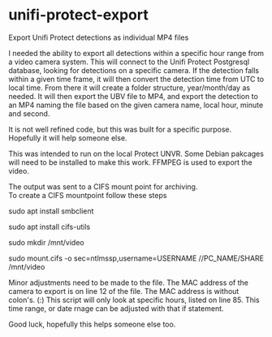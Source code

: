 # unifi-protect-export
Export Unifi Protect detections as individual MP4 files

I needed the ability to export all detections within a specific hour range from a video camera system.  This will connect to the Unifi Protect Postgresql database, looking for detections on a specific camera.  If the detection falls within a given time frame, it will then convert the detection time from UTC to local time.  From there it will create a folder structure, year/month/day as needed.  It will then export the UBV file to MP4, and export the detection to an MP4 naming the file based on the given camera name, local hour, minute and second.  

It is not well refined code, but this was built for a specific purpose.  Hopefully it will help someone else.

This was intended to run on the local Protect UNVR.  Some Debian pakcages will need to be installed to make this work.  FFMPEG is used to export the video.

The output was sent to a CIFS mount point for archiving.  
To create a CIFS mountpoint follow these steps

sudo apt install smbclient

sudo apt install cifs-utils

sudo mkdir /mnt/video

sudo mount.cifs -o sec=ntlmssp,username=USERNAME //PC_NAME/SHARE /mnt/video

Minor adjustments need to be made to the file.  The MAC address of the camera to export is on line 12 of the file.  The MAC address is without colon's. (:)
This script will only look at specific hours, listed on line 85.  This time range, or date rnage can be adjusted with that if statement.

Good luck, hopefully this helps someone else too.
